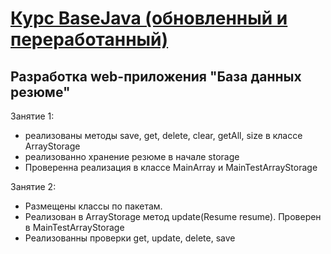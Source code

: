 # [Курс BaseJava (обновленный и переработанный)](http://javaops.ru/reg/basejava)

## Разработка web-приложения "База данных резюме"

Занятие 1:
* реализованы методы save, get, delete, clear, getAll, size в классе ArrayStorage
* реализованно хранение резюме в начале storage
* Проверенна реализация в классе MainArray и MainTestArrayStorage

Занятие 2:
* Размещены классы по пакетам.
* Реализован в ArrayStorage метод update(Resume resume). Проверен в MainTestArrayStorage
* Реализованны проверки get, update, delete, save 